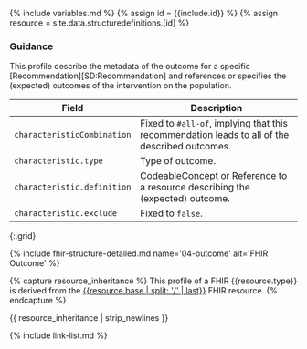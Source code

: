 {% include variables.md %}
{% assign id = {{include.id}} %}
{% assign resource = site.data.structuredefinitions.[id] %}

### Guidance
This profile describe the metadata of the outcome for a specific [Recommendation][SD:Recommendation] and references or specifies the (expected) outcomes of the intervention on the population.

| Field | Description |
| ----- | ----------- |
| `characteristicCombination` | Fixed to `#all-of`, implying that this recommendation leads to all of the described outcomes. |
| `characteristic.type` | Type of outcome. |
| `characteristic.definition` | CodeableConcept or Reference to a resource describing the (expected) outcome. |
| `characteristic.exclude` | Fixed to `false`. |
{:.grid}

{% include fhir-structure-detailed.md name='04-outcome' alt='FHIR Outcome' %}

{% capture resource_inheritance %}
This profile of a FHIR {{resource.type}} is derived from the [{{resource.base | split: '/' | last}}]({{resource.base}}) FHIR resource.
{% endcapture %}

{{ resource_inheritance | strip_newlines }}

{% include link-list.md %}
